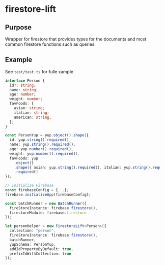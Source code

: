 # firestore-lift

## Purpose

Wrapper for firestore that provides types for the documents and most common firestore functions such as queries.

## Example

See `test/test.ts` for fulle xample

```ts
interface Person {
  id?: string;
  name: string;
  age: number;
  weight: number;
  favFoods: {
    asian: string;
    italian: string;
    american: string;
  };
}

const PersonYup = yup.object().shape({
  id: yup.string().required(),
  name: yup.string().required(),
  age: yup.number().required(),
  weight: yup.number().required(),
  favFoods: yup
    .object()
    .shape({ asian: yup.string().required(), italian: yup.string().required(), american: yup.string().required() })
    .required()
});

// Initialize Firebase
const firebaseConfig = {...};
firebase.initializeApp(firebaseConfig);

const batchRunner = new BatchRunner({
  fireStoreInstance: firebase.firestore(),
  firestoreModule: firebase.firestore
});

let personHelper = new FirestoreLift<Person>({
  collection: "person",
  fireStoreInstance: firebase.firestore(),
  batchRunner,
  yupSchema: PersonYup,
  addIdPropertyByDefault: true,
  prefixIdWithCollection: true
});
```
